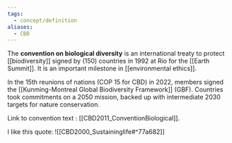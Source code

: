 ```yaml
---
tags:
  - concept/definition
aliases:
  - CBD
---
```

The **convention on biological diversity** is an international treaty to protect [[biodiversity]] signed by (150) countries in 1992 at Rio for the [[Earth Summit]]. It is an important milestone in [[environmental ethics]].

In the 15th reunions of nations (COP 15 for CBD) in 2022, members signed the [[Kunming-Montreal Global Biodiversity Framework]] (GBF). Countries took commitments on a 2050 mission, backed up with intermediate 2030 targets for nature conservation.

Link to convention text : [[CBD2011_ConventionBiological]].

I like this quote:
![[CBD2000_Sustaininglife#^77a682]]